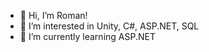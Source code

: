 - 👋 Hi, I’m Roman!
- 👀 I’m interested in Unity, C#, ASP.NET, SQL
- 🌱 I’m currently learning ASP.NET
